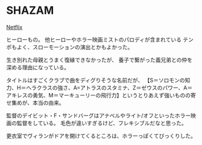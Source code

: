 # SHAZAM

[Netflix](https://www.netflix.com/title/81030627)

ヒーローもの。
他ヒーローやホラー映画ミストのパロディが含まれている
テンポもよく、スローモーションの演出とかもよかった。

生き別れた母親とうまく復縁できなかったが、
養子で繋がった義兄弟との仲を深める理由になっている。

タイトルはすごくクラブで曲をディグりそうな名前だが、
【S＝ソロモンの知力、H＝ヘラクラスの強さ、A=アトラスのスタミナ、Z＝ゼウスのパワー、A＝アキレスの勇気、M＝マーキューリーの飛行力】というとりあえず強いものの寄せ集めが、本当の由来。

監督のデイビット・F・サンドバーグはアナベルやライト/オフといったホラー映画の監督をしている。
毛色が違いすぎるけど、フレキシブルだなと思った。

更衣室でヴィランがドアを開けてくるところは、ホラーっぽくてびっくりした。
